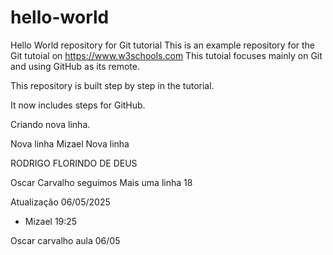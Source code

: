 # hello-world
Hello World repository for Git tutorial
This is an example repository for the Git tutoial on https://www.w3schools.com
This tutoial focuses mainly on Git and using GitHub as its remote.

This repository is built step by step in the tutorial.

It now includes steps for GitHub.

Criando nova linha.

Nova linha
Mizael
Nova linha

RODRIGO FLORINDO DE DEUS

Oscar Carvalho
seguimos
Mais uma linha 18

Atualização 06/05/2025  
 - Mizael 19:25


Oscar carvalho aula 06/05
